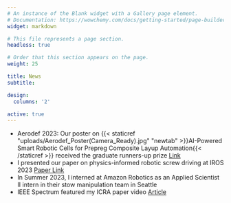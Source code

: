 ```yaml
---
# An instance of the Blank widget with a Gallery page element.
# Documentation: https://wowchemy.com/docs/getting-started/page-builder/
widget: markdown

# This file represents a page section.
headless: true

# Order that this section appears on the page.
weight: 25

title: News
subtitle:

design:
  columns: '2'

active: true
---
```

- Aerodef 2023: Our poster on {{< staticref "uploads/Aerodef_Poster(Camera_Ready).jpg" "newtab" >}}AI-Powered Smart Robotic Cells for Prepreg Composite Layup Automation{{< /staticref >}} received the graduate runners-up prize [Link](https://www.aerodefevent.com/sessions/aerodef-student-research-poster-pitch-presentation-challenge/)
- I presented our paper on physics-informed robotic screw driving at IROS 2023 [Paper Link](https://sites.google.com/usc.edu/physicsinformedscrewdriving)
- In Summer 2023, I interned at Amazon Robotics as an Applied Scientist II intern in their stow manipulation team in Seattle
- IEEE Spectrum featured my ICRA paper video [Article](https://spectrum.ieee.org/video-friday-agilicious)
